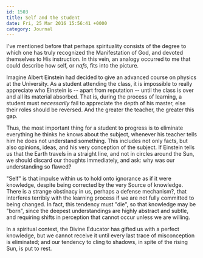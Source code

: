 ```yaml
---
id: 1503
title: Self and the student
date: Fri, 25 Mar 2016 15:56:41 +0000
category: Journal
---
```


I've mentioned before that perhaps spirituality consists of the degree to
which one has truly recognized the Manifestation of God, and devoted
themselves to His instruction. In this vein, an analogy occurred to me that
could describe how self, or *nafs*, fits into the picture.

Imagine Albert Einstein had decided to give an advanced course on physics at
the University. As a student attending the class, it is impossible to really
appreciate who Einstein is -- apart from reputation -- until the class is over
and all its material absorbed. That is, during the process of learning, a
student must *necessarily* fail to appreciate the depth of his master, else
their roles should be reversed. And the greater the teacher, the greater this
gap.

Thus, the most important thing for a student to progress is to eliminate
everything he thinks he knows about the subject, whenever his teacher tells
him he does not understand something. This includes not only facts, but also
opinions, ideas, and his very conception of the subject. If Einstein tells us
that the Earth travels in a straight line, and not in circles around the Sun,
we should discard our thoughts immediately, and ask: why was our understanding
so flawed?

"Self" is that impulse within us to hold onto ignorance as if it were
knowledge, despite being corrected by the very Source of knowledge. There is a
strange obstinacy in us, perhaps a defense mechanism?, that interferes
terribly with the learning process if we are not fully committed to being
changed. In fact, this tendency must "die", so that knowledge may be "born",
since the deepest understandings are highly abstract and subtle, and requiring
shifts in perception that cannot occur unless we are willing.

In a spiritual context, the Divine Educator has gifted us with a perfect
knowledge, but we cannot receive it until every last trace of misconception is
eliminated; and our tendency to cling to shadows, in spite of the rising Sun,
is put to rest.
